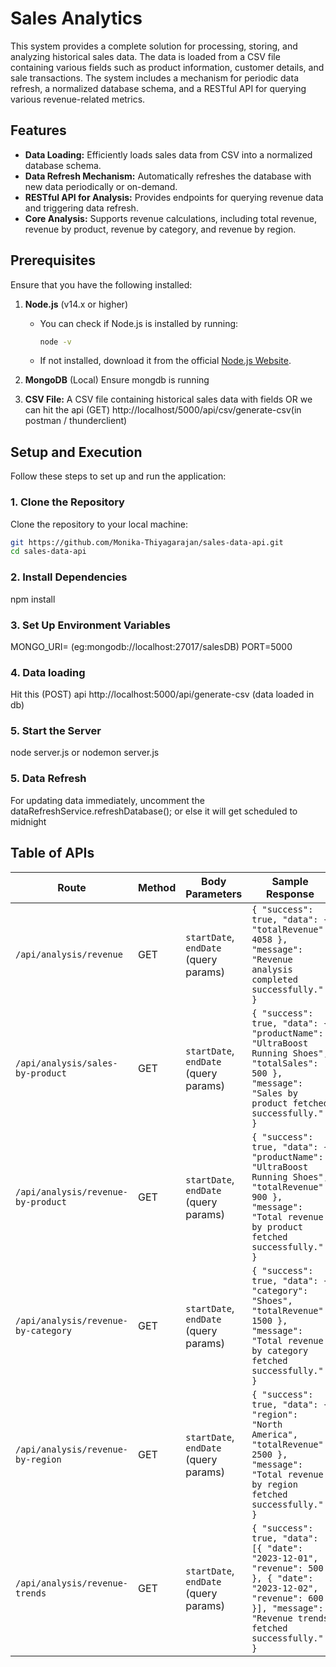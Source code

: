# Sales Analytics

This system provides a complete solution for processing, storing, and analyzing historical sales data. The data is loaded from a CSV file containing various fields such as product information, customer details, and sale transactions. The system includes a mechanism for periodic data refresh, a normalized database schema, and a RESTful API for querying various revenue-related metrics.

## Features

- **Data Loading:** Efficiently loads sales data from CSV into a normalized database schema.
- **Data Refresh Mechanism:** Automatically refreshes the database with new data periodically or on-demand.
- **RESTful API for Analysis:** Provides endpoints for querying revenue data and triggering data refresh.
- **Core Analysis:** Supports revenue calculations, including total revenue, revenue by product, revenue by category, and revenue by region.

## Prerequisites

Ensure that you have the following installed:

1. **Node.js** (v14.x or higher)
   - You can check if Node.js is installed by running:
     ```bash
     node -v
     ```
   - If not installed, download it from the official [Node.js Website](https://nodejs.org/).

2. **MongoDB** (Local)
     Ensure mongdb is running

3. **CSV File:** A CSV file containing historical sales data with fields OR we can hit the api (GET) http://localhost/5000/api/csv/generate-csv(in postman / thunderclient)

## Setup and Execution

Follow these steps to set up and run the application:

### 1. Clone the Repository

Clone the repository to your local machine:

```bash
git https://github.com/Monika-Thiyagarajan/sales-data-api.git
cd sales-data-api
```

### 2. Install Dependencies

npm install

### 3.  Set Up Environment Variables
MONGO_URI=<Your MongoDB URI> (eg:mongodb://localhost:27017/salesDB)
PORT=5000

### 4. Data loading
Hit this (POST) api http://localhost:5000/api/generate-csv (data loaded in db)

### 5. Start the Server
node server.js or nodemon server.js

### 5. Data Refresh
For updating data immediately, uncomment the dataRefreshService.refreshDatabase(); or else it will get scheduled to midnight

## Table of APIs

| Route                             | Method   | Body Parameters                                    | Sample Response                                                                                         | Description                                              |
|-----------------------------------|----------|----------------------------------------------------|---------------------------------------------------------------------------------------------------------|----------------------------------------------------------|
| `/api/analysis/revenue`           | GET      | `startDate`, `endDate` (query params)              | `{ "success": true, "data": { "totalRevenue": 4058 }, "message": "Revenue analysis completed successfully." }` | Returns total revenue within the specified date range.   |
| `/api/analysis/sales-by-product`  | GET      | `startDate`, `endDate` (query params)              | `{ "success": true, "data": { "productName": "UltraBoost Running Shoes", "totalSales": 500 }, "message": "Sales by product fetched successfully." }` | Returns sales data by product within the date range.      |
| `/api/analysis/revenue-by-product`| GET      | `startDate`, `endDate` (query params)              | `{ "success": true, "data": { "productName": "UltraBoost Running Shoes", "totalRevenue": 900 }, "message": "Total revenue by product fetched successfully." }` | Returns total revenue by product within the date range.   |
| `/api/analysis/revenue-by-category`| GET     | `startDate`, `endDate` (query params)              | `{ "success": true, "data": { "category": "Shoes", "totalRevenue": 1500 }, "message": "Total revenue by category fetched successfully." }` | Returns total revenue by category within the date range.  |
| `/api/analysis/revenue-by-region` | GET      | `startDate`, `endDate` (query params)              | `{ "success": true, "data": { "region": "North America", "totalRevenue": 2500 }, "message": "Total revenue by region fetched successfully." }` | Returns total revenue by region within the date range.    |
| `/api/analysis/revenue-trends`    | GET      | `startDate`, `endDate` (query params)              | `{ "success": true, "data": [{ "date": "2023-12-01", "revenue": 500 }, { "date": "2023-12-02", "revenue": 600 }], "message": "Revenue trends fetched successfully." }` | Returns revenue trends over time within the date range.   |
